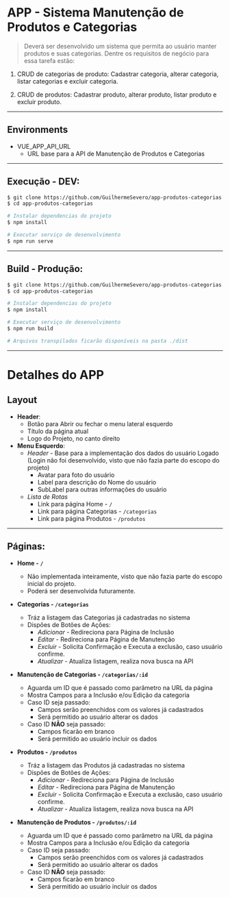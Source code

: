 # APP - Sistema Manutenção de Produtos e Categorias
> Deverá ser desenvolvido um sistema que permita ao usuário manter produtos e suas categorias. Dentre os requisitos de negócio para essa tarefa estão:

1. CRUD de categorias de produto: Cadastrar categoria, alterar categoria, listar categorias e excluir categoria.

2. CRUD de produtos: Cadastrar produto, alterar produto, listar produto e excluir produto.

---

## Environments

- VUE_APP_API_URL
  - URL base para a API de Manutenção de Produtos e Categorias


---
## Execução - DEV:
```sh
$ git clone https://github.com/GuilhermeSevero/app-produtos-categorias.git
$ cd app-produtos-categorias

# Instalar dependencias do projeto
$ npm install

# Executar serviço de desenvolvimento
$ npm run serve
```

---
## Build - Produção:
```sh
$ git clone https://github.com/GuilhermeSevero/app-produtos-categorias.git
$ cd app-produtos-categorias

# Instalar dependencias do projeto
$ npm install

# Executar serviço de desenvolvimento
$ npm run build

# Arquivos transpilados ficarão disponíveis na pasta ./dist
```

---

# Detalhes do APP

## Layout
  - **Header**:
    - Botão para Abrir ou fechar o menu lateral esquerdo
    - Título da página atual
    - Logo do Projeto, no canto direito
  - **Menu Esquerdo**:
    - *Header* - Base para a implementação dos dados do usuário Logado (Login não foi desenvolvido, visto que não fazia parte do escopo do projeto)
      - Avatar para foto do usuário
      - Label para descrição do Nome do usuário
      - SubLabel para outras informações do usuário
    - *Lista de Rotas*
      - Link para página Home - `/`
      - Link para página Categorias - `/categorias`
      - Link para página Produtos - `/produtos`

---

## Páginas:

- **Home - `/`**
  - Não implementada inteiramente, visto que não fazia parte do escopo inicial do projeto.
  - Poderá ser desenvolvida futuramente.

- **Categorias - `/categorias`**
  - Tráz a listagem das Categorias já cadastradas no sistema
  - Dispões de Botões de Ações:
    - *Adicionar* - Redireciona para Página de Inclusão
    - *Editar* - Redireciona para Página de Manutenção
    - *Excluir* - Solicita Confirmação e Executa a exclusão, caso usuário confirme.
    - *Atualizar* - Atualiza listagem, realiza nova busca na API

- **Manutenção de Categorias - `/categorias/:id`**
  - Aguarda um ID que é passado como parâmetro na URL da página
  - Mostra Campos para a Inclusão e/ou Edição da categoria
  - Caso ID seja passado:
    - Campos serão preenchidos com os valores já cadastrados
    - Será permitido ao usuário alterar os dados
  - Caso ID **NÃO** seja passado:
    - Campos ficarão em branco
    - Será permitido ao usuário incluir os dados

- **Produtos - `/produtos`**
  - Tráz a listagem das Produtos já cadastradas no sistema
  - Dispões de Botões de Ações:
    - *Adicionar* - Redireciona para Página de Inclusão
    - *Editar* - Redireciona para Página de Manutenção
    - *Excluir* - Solicita Confirmação e Executa a exclusão, caso usuário confirme.
    - *Atualizar* - Atualiza listagem, realiza nova busca na API

- **Manutenção de Produtos - `/produtos/:id`**
  - Aguarda um ID que é passado como parâmetro na URL da página
  - Mostra Campos para a Inclusão e/ou Edição da categoria
  - Caso ID seja passado:
    - Campos serão preenchidos com os valores já cadastrados
    - Será permitido ao usuário alterar os dados
  - Caso ID **NÃO** seja passado:
    - Campos ficarão em branco
    - Será permitido ao usuário incluir os dados
